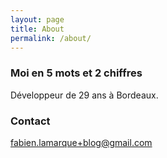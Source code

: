 ```yaml
---
layout: page
title: About
permalink: /about/
---
```


### Moi en 5 mots et 2 chiffres 

Développeur de 29 ans à Bordeaux.




### Contact 

[fabien.lamarque+blog@gmail.com](mailto:fabien.lamarque+blog@gmail.com)